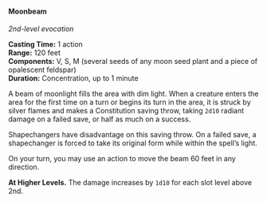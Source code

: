 #### Moonbeam
<!-- TODO Check and tag this spell -->
<!-- markdownlint-disable-next-line no-emphasis-as-heading -->
_2nd-level evocation_

**Casting Time:** 1 action \
**Range:** 120 feet \
**Components:** V, S, M (several seeds of any moon seed plant and a piece of opalescent feldspar) \
**Duration:** Concentration, up to 1 minute

A beam of moonlight fills the area with dim light.
When a creature enters the area for the first time on a turn or begins its turn in the area, it is struck by silver flames and makes a Constitution saving throw, taking `2d10` radiant damage on a failed save, or half as much on a success.

Shapechangers have disadvantage on this saving throw.
On a failed save, a shapechanger is forced to take its original form while within the spell’s light.

On your turn, you may use an action to move the beam 60 feet in any direction.

**At Higher Levels.**
The damage increases by `1d10` for each slot level above 2nd.
